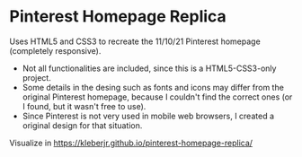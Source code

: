 # Pinterest Homepage Replica
Uses HTML5 and CSS3 to recreate the 11/10/21 Pinterest homepage (completely responsive).
- Not all functionalities are included, since this is a HTML5-CSS3-only project.
- Some details in the desing such as fonts and icons may differ from the original Pinterest homepage, because I couldn't find the correct ones (or I found, but it wasn't free to use).
- Since Pinterest is not very used in mobile web browsers, I created a original design for that situation.

Visualize in https://kleberjr.github.io/pinterest-homepage-replica/
